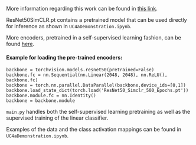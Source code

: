 More information regarding this work can be found in [this link](https://ieeexplore.ieee.org/document/9517282).

ResNet50SimCLR.pt contains a pretrained model that can be used directly for inference as shown in `UC4aDemonstration.ipynb`.

More encoders, pretrained in a self-supervised learning fashion, can be found [here](https://www.dropbox.com/s/qcieo92cdyqtjgp/models.zip?dl=0).

  
  #### Example for loading the pre-trained encoders: ###
  
  ```
  backbone = torchvision.models.resnet50(pretrained=False)
  backbone.fc = nn.Sequential(nn.Linear(2048, 2048), nn.ReLU(), backbone.fc)
  backbone = torch.nn.parallel.DataParallel(backbone,device_ids=[0,1])
  backbone.load_state_dict(torch.load('ResNet50_Simclr_500_Epochs.pt'))
  backbone.module.fc = nn.Identity()
  backbone = backbone.module
  ```
  
  
  `main.py` handles both the self-supervised learning pretraining as well as the supervised training of the linear classifier. 


Examples of the data and the class activation mappings can be found in `UC4aDemonstration.ipynb`.
